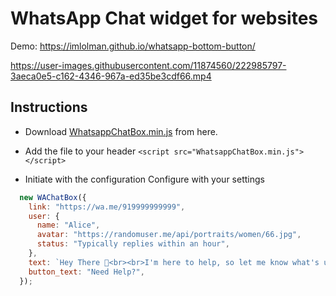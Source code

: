 # WhatsApp Chat widget for websites

Demo: https://imlolman.github.io/whatsapp-bottom-button/


https://user-images.githubusercontent.com/11874560/222985797-3aeca0e5-c162-4346-967a-ed35be3cdf66.mp4


## Instructions

* Download <a href="https://raw.githubusercontent.com/imlolman/whatsapp-bottom-button/main/dist/WhatsappChatBox.min.js">WhatsappChatBox.min.js</a> from here.<br>
* Add the file to your header
```<script src="WhatsappChatBox.min.js"></script>```

* Initiate with the configuration
Configure with your settings
```javascript
  new WAChatBox({
    link: "https://wa.me/919999999999",
    user: {
      name: "Alice",
      avatar: "https://randomuser.me/api/portraits/women/66.jpg",
      status: "Typically replies within an hour",
    },
    text: `Hey There 👋<br><br>I'm here to help, so let me know what's up and I'll be happy to find a solution 🤓`,
    button_text: "Need Help?",
  });
 ```
